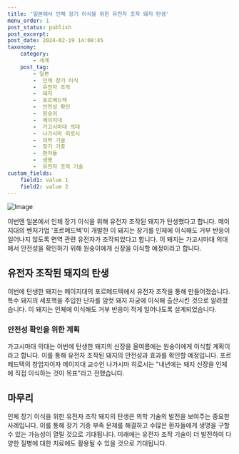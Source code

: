 ```yaml
---
title: '일본에서 인체 장기 이식을 위한 유전자 조작 돼지 탄생'
menu_order: 1
post_status: publish
post_excerpt: 
post_date: 2024-02-19 14:08:45
taxonomy:
    category:
        - 세계
    post_tag:
        - 일본
        -  인체 장기 이식
        -  유전자 조작
        -  돼지
        -  포르메드텍
        -  안전성 확인
        -  원숭이
        -  메이지대
        -  가고시마대 의대
        -  나가시마 히로시
        -  의학 기술
        -  장기 기증
        -  환자들
        -  생명
        -  유전자 조작 기술
custom_fields:
    field1: value 1
    field2: value 2
---
```


![Image](https://imgnews.pstatic.net/image/437/2024/02/13/0000379395_001_20240213111801542.jpg?type=w647)

이번엔 일본에서 인체 장기 이식을 위해 유전자 조작된 돼지가 탄생했다고 합니다. 메이지대의 벤처기업 '포르메드텍'이 개발한 이 돼지는 장기를 인체에 이식해도 거부 반응이 일어나지 않도록 면역 관련 유전자가 조작되었다고 합니다. 이 돼지는 가고시마대 의대에서 안전성을 확인하기 위해 원숭이에게 신장을 이식할 예정이라고 합니다.
## 유전자 조작된 돼지의 탄생
이번에 탄생한 돼지는 메이지대의 포르메드텍에서 유전자 조작을 통해 만들어졌습니다. 특수 돼지의 세포핵을 주입한 난자를 암컷 돼지 자궁에 이식해 출산시킨 것으로 알려졌습니다. 이 돼지는 인체에 이식해도 거부 반응이 적게 일어나도록 설계되었습니다.
### 안전성 확인을 위한 계획
가고시마대 의대는 이번에 탄생한 돼지의 신장을 올여름에는 원숭이에게 이식할 계획이라고 합니다. 이를 통해 유전자 조작된 돼지의 안전성과 효과를 확인할 예정입니다. 포르메드텍의 창업자이자 메이지대 교수인 나가시마 히로시는 "내년에는 돼지 신장을 인체에 직접 이식하는 것이 목표"라고 전했습니다.
## 마무리
인체 장기 이식을 위한 유전자 조작 돼지의 탄생은 의학 기술의 발전을 보여주는 중요한 사례입니다. 이를 통해 장기 기증 부족 문제를 해결하고 수많은 환자들에게 생명을 구할 수 있는 가능성이 열릴 것으로 기대됩니다. 미래에는 유전자 조작 기술이 더 발전하여 다양한 질병에 대한 치료에도 활용될 수 있을 것으로 기대됩니다.
